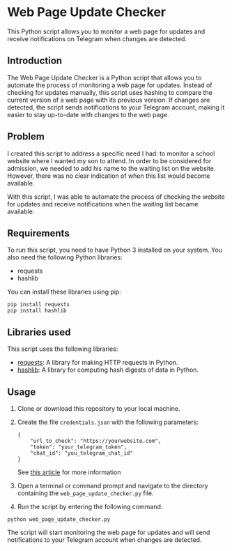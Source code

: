 # Web Page Update Checker

This Python script allows you to monitor a web page for updates and receive notifications on Telegram when changes are detected.


## Introduction

The Web Page Update Checker is a Python script that allows you to automate the process of monitoring a web page for updates. Instead of checking for updates manually, this script uses hashing to compare the current version of a web page with its previous version. If changes are detected, the script sends notifications to your Telegram account, making it easier to stay up-to-date with changes to the web page.

## Problem
I created this script to address a specific need I had: to monitor a school website where I wanted my son to attend. In order to be considered for admission, we needed to add his name to the waiting list on the website. However, there was no clear indication of when this list would become available.

With this script, I was able to automate the process of checking the website for updates and receive notifications when the waiting list became available.


## Requirements

To run this script, you need to have Python 3 installed on your system. You also need the following Python libraries:

- requests
- hashlib

You can install these libraries using pip:

```
pip install requests
pip install hashlib
```

## Libraries used

This script uses the following libraries:

- [requests](https://pypi.org/project/requests/): A library for making HTTP requests in Python.
- [hashlib](https://docs.python.org/3/library/hashlib.html): A library for computing hash digests of data in Python.

## Usage

1. Clone or download this repository to your local machine.
2. Create the file `credentials.json` with the following parameters:
    ```
    {
        "url_to_check": "https://yourwebsite.com",
        "token": "your_telegram_token",
        "chat_id": "you_telegram_chat_id"
    }
    ```
    
    See [this article](https://medium.com/codex/using-python-to-send-telegram-messages-in-3-simple-steps-419a8b5e5e2) for more information
3. Open a terminal or command prompt and navigate to the directory containing the `web_page_update_checker.py` file.
4. Run the script by entering the following command:

```
python web_page_update_checker.py
```

The script will start monitoring the web page for updates and will send notifications to your Telegram account when changes are detected.
